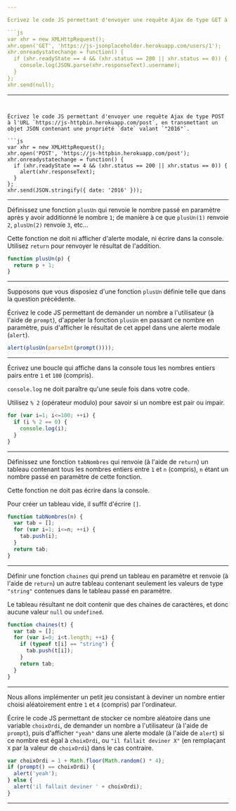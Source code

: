 ```yaml
---

Écrivez le code JS permettant d'envoyer une requête Ajax de type GET à l'URL `https://js-jsonplaceholder.herokuapp.com/users/1`. Une fois la réponse reçue, votre code doit afficher dans la console seulement la valeur de la propriété `username` de cette réponse JSON.

```js
var xhr = new XMLHttpRequest();
xhr.open('GET', 'https://js-jsonplaceholder.herokuapp.com/users/1');
xhr.onreadystatechange = function() {
  if (xhr.readyState == 4 && (xhr.status == 200 || xhr.status == 0)) {
    console.log(JSON.parse(xhr.responseText).username);
  }
};
xhr.send(null);
```

---
```


Écrivez le code JS permettant d'envoyer une requête Ajax de type POST à l'URL `https://js-httpbin.herokuapp.com/post`, en transmettant un objet JSON contenant une propriété `date` valant `"2016"`.

```js
var xhr = new XMLHttpRequest();
xhr.open('POST', 'https://js-httpbin.herokuapp.com/post');
xhr.onreadystatechange = function() {
  if (xhr.readyState == 4 && (xhr.status == 200 || xhr.status == 0)) {
    alert(xhr.responseText);
  }
};
xhr.send(JSON.stringify({ date: '2016' }));
```

---

Définissez une fonction `plusUn` qui renvoie le nombre passé en paramètre après y avoir additionné le nombre `1`; de manière à ce que `plusUn(1)` renvoie `2`, `plusUn(2)` renvoie `3`, etc...

Cette fonction ne doit ni afficher d'alerte modale, ni écrire dans la console. Utilisez `return` pour renvoyer le résultat de l'addition.

```js
function plusUn(p) {
  return p + 1;
}
```

---

Supposons que vous disposiez d'une fonction `plusUn` définie telle que dans la question précédente.

Écrivez le code JS permettant de demander un nombre a l'utilisateur (à l'aide de `prompt`), d'appeler la fonction `plusUn` en passant ce nombre en paramètre, puis d'afficher le résultat de cet appel dans une alerte modale (`alert`).

```js
alert(plusUn(parseInt(prompt())));
```

---

Écrivez une boucle qui affiche dans la console tous les nombres entiers pairs entre `1` et `100` (compris).

`console.log` ne doit paraître qu'une seule fois dans votre code.

Utilisez `% 2` (opérateur modulo) pour savoir si un nombre est pair ou impair.

```js
for (var i=1; i<=100; ++i) {
  if (i % 2 == 0) {
    console.log(i);
  }
}
```

---

Définissez une fonction `tabNombres` qui renvoie (à l'aide de `return`) un tableau contenant tous les nombres entiers entre `1` et `n` (compris), `n` étant un nombre passé en paramètre de cette fonction.

Cette fonction ne doit pas écrire dans la console.

Pour créer un tableau vide, il suffit d'écrire `[]`.

```js
function tabNombres(n) {
  var tab = [];
  for (var i=1; i<=n; ++i) {
    tab.push(i);
  }
  return tab;
}
```

---

Définir une fonction `chaines` qui prend un tableau en paramètre et renvoie (à l'aide de `return`) un autre tableau contenant seulement les valeurs de type `"string"` contenues dans le tableau passé en paramètre.

Le tableau résultant ne doit contenir que des chaines de caractères, et donc aucune valeur `null` ou `undefined`.

```js
function chaines(t) {
  var tab = [];
  for (var i=0; i<t.length; ++i) {
    if (typeof t[i] == "string") {
      tab.push(t[i]);
    }
    return tab;
  }
}
```

---

Nous allons implémenter un petit jeu consistant à deviner un nombre entier choisi aléatoirement entre `1` et `4` (compris) par l'ordinateur.

Écrire le code JS permettant de stocker ce nombre aléatoire dans une variable `choixOrdi`, de demander un nombre a l'utilisateur (à l'aide de `prompt`), puis d'afficher `"yeah"` dans une alerte modale (à l'aide de `alert`) si ce nombre est égal à `choixOrdi`, ou `"il fallait deviner X"` (en remplaçant `X` par la valeur de `choixOrdi`) dans le cas contraire.

```js
var choixOrdi = 1 + Math.floor(Math.random() * 4);
if (prompt() == choixOrdi) {
  alert('yeah');
} else {
  alert('il fallait deviner ' + choixOrdi);
}
```

---
